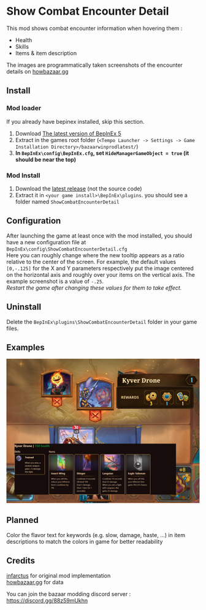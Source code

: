 # Show Combat Encounter Detail
This mod shows combat encounter information when hovering them :
- Health
- Skills
- Items & item description  

The images are programmatically taken screenshots of the encounter details on 
[howbazaar.gg](https://www.howbazaar.gg/monsters)
## Install
### Mod loader
If you already have bepinex installed, skip this section.
  1. Download [The latest version of BepInEx 5](https://github.com/BepInEx/BepInEx/releases/download/v5.4.23.2/BepInEx_win_x64_5.4.23.2.zip)  
   2. Extract in the games root folder (`<Tempo Launcher -> Settings -> Game Installation Directory>/bazaarwinprodlatest/`)
   3. **In `BepInEx\config\BepInEx.cfg`, set `HideManagerGameObject = true` (it should be near the top)**
### Mod Install
  1. Download the [latest release](https://github.com/nwk6661/Bazaar-SCED-Bepin5/releases) (not the source code)  
  2. Extract it in `<your game install>\BepInEx\plugins`. you should see a folder named `ShowCombatEncounterDetail`

## Configuration
After launching the game at least once with the mod installed, you should have a new configuration file at `BepInEx\config\ShowCombatEncounterDetail.cfg`  
Here you can roughly change where the new tooltip appears as a ratio relative to the center of the screen. For example,
the default values `[0,-.125]` for the X and Y parameters respectively put the image centered on the horizontal axis
and roughly over your items on the vertical axis. The example screenshot is a value of `-.25`.  
_Restart the game after changing these values for them to take effect._

## Uninstall
Delete the `BepInEx\plugins\ShowCombatEncounterDetail` folder in your game files.

## Examples
![alt text](readme_images/ex1.png)


## Planned
Color the flavor text for keywords (e.g. slow, damage, haste, ...) in item descriptions to match the colors in game for better readability


## Credits
[infarctus](https://github.com/Infarcactus/) for original mod implementation  
[howbazaar.gg](https://www.howbazaar.gg/) for data  
  
You can join the bazaar modding discord server : https://discord.gg/88z59mUkhn
